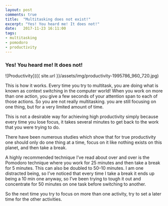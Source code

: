```yaml
---
layout: post
comments: true
title:  "Multitasking does not exist!"
excerpt: "Yes! You heard me! It does not!"
date:   2017-11-23 16:11:00
tags:
- multitasking
- pomodoro
- productivity
---
```


### Yes! You heard me! It does not!

![Productivity]({{ site.url }}/assets/img/productivity-1995786_960_720.jpg)

This is how it works. Every time you try to multitask, you are doing what is known as context switching in the computer world! When you work on more than one action, you give a few seconds of your attention span to each of those actions. So you are not really multitasking. you are still focusing on one thing, but for a very limited amount of time.

This is not a desirable way for achieving high productivity simply because every time you lose focus, it takes several minutes to get back to the work that you were trying to do.

There have been numerous studies which show that for true productivity one should only do one thing at a time, focus on it like nothing exists on this planet, and then take a break.

A highly recommended technique I’ve read about over and over is the Pomodoro technique where you work for 25 minutes and then take a break for 5 minutes. This can also be doubled to 50–10 minutes. I am one distracted being, so I’ve noticed that every time I take a break it ends up being a 10 min one anyway, so I’ve been trying to tough it out and concentrate for 50 minutes on one task before switching to another.

So the next time you try to focus on more than one activity, try to set a later time for the other activities.
